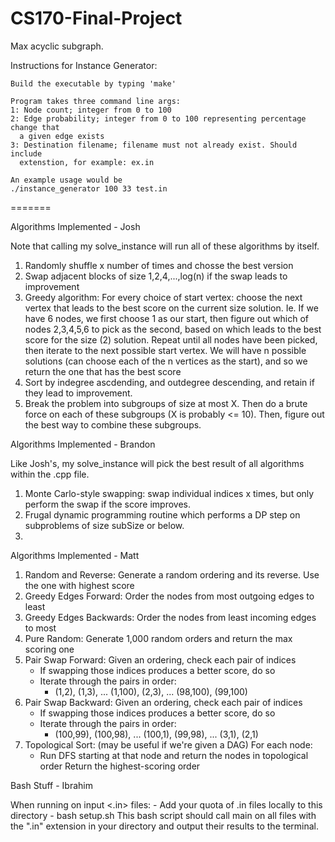 # CS170-Final-Project
Max acyclic subgraph.

Instructions for Instance Generator:

    Build the executable by typing 'make'

    Program takes three command line args:
    1: Node count; integer from 0 to 100
    2: Edge probability; integer from 0 to 100 representing percentage change that  
      a given edge exists
    3: Destination filename; filename must not already exist. Should include
      extenstion, for example: ex.in

    An example usage would be
    ./instance_generator 100 33 test.in
=======


Algorithms Implemented - Josh

Note that calling my solve_instance will run all of these algorithms by itself.

1. Randomly shuffle x number of times and chosse the best version
2. Swap adjacent blocks of size 1,2,4,...,log(n) if the swap leads to improvement
3. Greedy algorithm:
      For every choice of start vertex:
           choose the next vertex that leads to the best score on the current size solution.
      Ie. If we have 6 nodes, we first choose 1 as our start, then figure out which
      of nodes 2,3,4,5,6 to pick as the second, based on which leads to the
      best score for the size (2) solution.
      Repeat until all nodes have been picked, then iterate to the next possible start vertex.
      We will have n possible solutions (can choose each of the n vertices as the start),
      and so we return the one that has the best score
4. Sort by indegree ascdending, and outdegree descending, and retain if they lead to
    improvement.
5. Break the problem into subgroups of size at most X. Then do a brute force on each
of these subgroups (X is probably <= 10). Then, figure out the best way to combine
these subgroups.


Algorithms Implemented - Brandon

Like Josh's, my solve_instance will pick the best result of all algorithms within the .cpp file.

1. Monte Carlo-style swapping: swap individual indices x times, but only perform the swap if the score improves.
2. Frugal dynamic programming routine which performs a DP step on subproblems of size subSize or below.
3. 


Algorithms Implemented - Matt

1. Random and Reverse: Generate a random ordering and its reverse. Use the one with
   highest score
2. Greedy Edges Forward: Order the nodes from most outgoing edges to least
3. Greedy Edges Backwards: Order the nodes from least incoming edges to most
4. Pure Random: Generate 1,000 random orders and return the max scoring one
5. Pair Swap Forward: Given an ordering, check each pair of indices
   - If swapping those indices produces a better score, do so
   - Iterate through the pairs in order:
        - (1,2), (1,3), ... (1,100), (2,3), ... (98,100), (99,100)
6. Pair Swap Backward: Given an ordering, check each pair of indices
   - If swapping those indices produces a better score, do so
   - Iterate through the pairs in order:
        - (100,99), (100,98), ... (100,1), (99,98), ... (3,1), (2,1)
7. Topological Sort: (may be useful if we're given a DAG)
   For each node:
   - Run DFS starting at that node and return the nodes in topological order
   Return the highest-scoring order


Bash Stuff - Ibrahim

When running on input <.in> files:
    - Add your quota of .in files locally to this directory
    - bash setup.sh 
This bash script should call main on all files with the ".in" extension in your directory and output their results to the terminal. 
